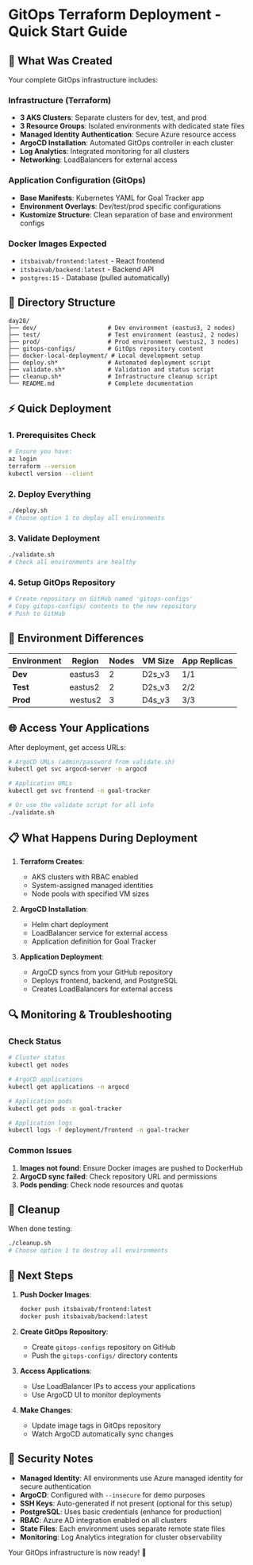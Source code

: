 # GitOps Terraform Deployment - Quick Start Guide

## 🚀 What Was Created

Your complete GitOps infrastructure includes:

### Infrastructure (Terraform)
- **3 AKS Clusters**: Separate clusters for dev, test, and prod
- **3 Resource Groups**: Isolated environments with dedicated state files
- **Managed Identity Authentication**: Secure Azure resource access
- **ArgoCD Installation**: Automated GitOps controller in each cluster
- **Log Analytics**: Integrated monitoring for all clusters
- **Networking**: LoadBalancers for external access

### Application Configuration (GitOps)
- **Base Manifests**: Kubernetes YAML for Goal Tracker app
- **Environment Overlays**: Dev/test/prod specific configurations
- **Kustomize Structure**: Clean separation of base and environment configs

### Docker Images Expected
- `itsbaivab/frontend:latest` - React frontend
- `itsbaivab/backend:latest` - Backend API
- `postgres:15` - Database (pulled automatically)

## 📁 Directory Structure

```
day28/
├── dev/                    # Dev environment (eastus3, 2 nodes)
├── test/                   # Test environment (eastus2, 2 nodes)  
├── prod/                   # Prod environment (westus2, 3 nodes)
├── gitops-configs/         # GitOps repository content
├── docker-local-deployment/ # Local development setup
├── deploy.sh*              # Automated deployment script
├── validate.sh*            # Validation and status script
├── cleanup.sh*             # Infrastructure cleanup script
└── README.md               # Complete documentation
```

## ⚡ Quick Deployment

### 1. Prerequisites Check
```bash
# Ensure you have:
az login
terraform --version
kubectl version --client
```

### 2. Deploy Everything
```bash
./deploy.sh
# Choose option 1 to deploy all environments
```

### 3. Validate Deployment
```bash
./validate.sh
# Check all environments are healthy
```

### 4. Setup GitOps Repository
```bash
# Create repository on GitHub named 'gitops-configs'
# Copy gitops-configs/ contents to the new repository
# Push to GitHub
```

## 🔧 Environment Differences

| Environment | Region   | Nodes | VM Size | App Replicas |
|-------------|----------|-------|---------|--------------|
| **Dev**     | eastus3  | 2     | D2s_v3  | 1/1          |
| **Test**    | eastus2  | 2     | D2s_v3  | 2/2          |
| **Prod**    | westus2  | 3     | D4s_v3  | 3/3          |

## 🌐 Access Your Applications

After deployment, get access URLs:

```bash
# ArgoCD URLs (admin/password from validate.sh)
kubectl get svc argocd-server -n argocd

# Application URLs
kubectl get svc frontend -n goal-tracker

# Or use the validate script for all info
./validate.sh
```

## 📋 What Happens During Deployment

1. **Terraform Creates**:
   - AKS clusters with RBAC enabled
   - System-assigned managed identities
   - Node pools with specified VM sizes

2. **ArgoCD Installation**:
   - Helm chart deployment
   - LoadBalancer service for external access
   - Application definition for Goal Tracker

3. **Application Deployment**:
   - ArgoCD syncs from your GitHub repository
   - Deploys frontend, backend, and PostgreSQL
   - Creates LoadBalancers for external access

## 🔍 Monitoring & Troubleshooting

### Check Status
```bash
# Cluster status
kubectl get nodes

# ArgoCD applications
kubectl get applications -n argocd

# Application pods
kubectl get pods -n goal-tracker

# Application logs
kubectl logs -f deployment/frontend -n goal-tracker
```

### Common Issues
1. **Images not found**: Ensure Docker images are pushed to DockerHub
2. **ArgoCD sync failed**: Check repository URL and permissions
3. **Pods pending**: Check node resources and quotas

## 🧹 Cleanup

When done testing:
```bash
./cleanup.sh
# Choose option 1 to destroy all environments
```

## 🎯 Next Steps

1. **Push Docker Images**:
   ```bash
   docker push itsbaivab/frontend:latest
   docker push itsbaivab/backend:latest
   ```

2. **Create GitOps Repository**:
   - Create `gitops-configs` repository on GitHub
   - Push the `gitops-configs/` directory contents

3. **Access Applications**:
   - Use LoadBalancer IPs to access your applications
   - Use ArgoCD UI to monitor deployments

4. **Make Changes**:
   - Update image tags in GitOps repository
   - Watch ArgoCD automatically sync changes

## 🔐 Security Notes

- **Managed Identity**: All environments use Azure managed identity for secure authentication
- **ArgoCD**: Configured with `--insecure` for demo purposes
- **SSH Keys**: Auto-generated if not present (optional for this setup)
- **PostgreSQL**: Uses basic credentials (enhance for production)
- **RBAC**: Azure AD integration enabled on all clusters
- **State Files**: Each environment uses separate remote state files
- **Monitoring**: Log Analytics integration for cluster observability

Your GitOps infrastructure is now ready! 🎉
